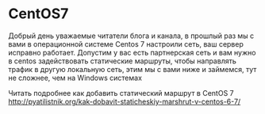 # CentOS7
Добрый день уважаемые читатели блога и канала, в прошлый раз мы с вами в операционной системе Centos 7 настроили сеть, ваш сервер исправно работает. Допустим у вас есть партнерская сеть и вам нужно в centos задействовать статические маршруты, чтобы направлять трафик в другую локальную сеть, этим мы с вами ниже и займемся, тут не сложнее, чем на Windows системах

Читать подробнее как добавить статический маршрут в CentOS 7 http://pyatilistnik.org/kak-dobavit-staticheskiy-marshrut-v-centos-6-7/

